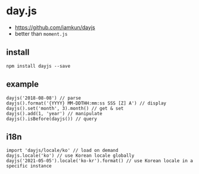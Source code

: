 # day.js
* https://github.com/iamkun/dayjs
* better than `moment.js`

## install
```
npm install dayjs --save
```

## example
```
dayjs('2018-08-08') // parse
dayjs().format('{YYYY} MM-DDTHH:mm:ss SSS [Z] A') // display
dayjs().set('month', 3).month() // get & set
dayjs().add(1, 'year') // manipulate
dayjs().isBefore(dayjs()) // query
```

## i18n
```
import 'dayjs/locale/ko' // load on demand
dayjs.locale('ko') // use Korean locale globally
dayjs('2021-05-05').locale('ko-kr').format() // use Korean locale in a specific instance
```
